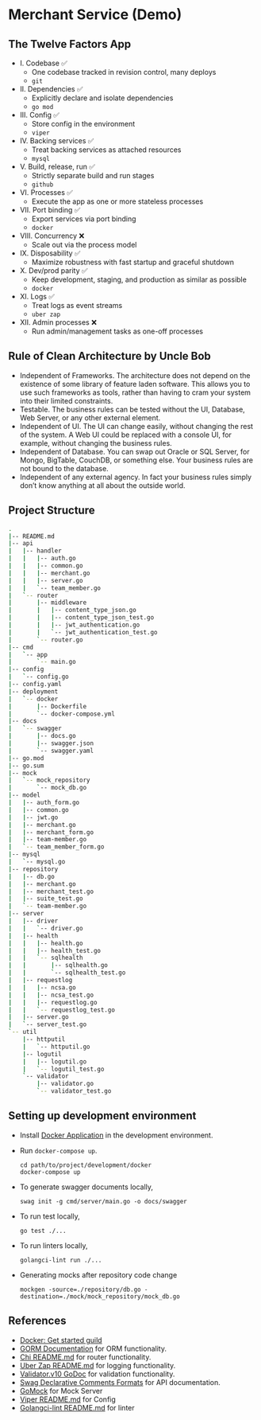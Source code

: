 # Merchant Service (Demo)

## The Twelve Factors App

- I. Codebase :white_check_mark:
    - One codebase tracked in revision control, many deploys
    - `git`
- II. Dependencies :white_check_mark:
    - Explicitly declare and isolate dependencies
    - `go mod`
- III. Config :white_check_mark:
    - Store config in the environment
    - `viper`
- IV. Backing services :white_check_mark:
    - Treat backing services as attached resources
    - `mysql`
- V. Build, release, run :white_check_mark:
    - Strictly separate build and run stages
    - `github`
- VI. Processes :white_check_mark:
    - Execute the app as one or more stateless processes
- VII. Port binding :white_check_mark:
    - Export services via port binding
    - `docker`
- VIII. Concurrency :x:
    - Scale out via the process model
- IX. Disposability :white_check_mark:
    - Maximize robustness with fast startup and graceful shutdown
- X. Dev/prod parity :white_check_mark:
    - Keep development, staging, and production as similar as possible
    - `docker`
- XI. Logs :white_check_mark:
    - Treat logs as event streams
    - `uber zap`
- XII. Admin processes :x:
    - Run admin/management tasks as one-off processes

## Rule of Clean Architecture by Uncle Bob
- Independent of Frameworks. The architecture does not depend on the existence of some library of feature laden software. This allows you to use such frameworks as tools, rather than having to cram your system into their limited constraints.
- Testable. The business rules can be tested without the UI, Database, Web Server, or any other external element.
- Independent of UI. The UI can change easily, without changing the rest of the system. A Web UI could be replaced with a console UI, for example, without changing the business rules.
- Independent of Database. You can swap out Oracle or SQL Server, for Mongo, BigTable, CouchDB, or something else. Your business rules are not bound to the database.
- Independent of any external agency. In fact your business rules simply don’t know anything at all about the outside world.

## Project Structure
```bash
.
|-- README.md
|-- api
|   |-- handler
|   |   |-- auth.go
|   |   |-- common.go
|   |   |-- merchant.go
|   |   |-- server.go
|   |   `-- team_member.go
|   `-- router
|       |-- middleware
|       |   |-- content_type_json.go
|       |   |-- content_type_json_test.go
|       |   |-- jwt_authentication.go
|       |   `-- jwt_authentication_test.go
|       `-- router.go
|-- cmd
|   `-- app
|       `-- main.go
|-- config
|   `-- config.go
|-- config.yaml
|-- deployment
|   `-- docker
|       |-- Dockerfile
|       `-- docker-compose.yml
|-- docs
|   `-- swagger
|       |-- docs.go
|       |-- swagger.json
|       `-- swagger.yaml
|-- go.mod
|-- go.sum
|-- mock
|   `-- mock_repository
|       `-- mock_db.go
|-- model
|   |-- auth_form.go
|   |-- common.go
|   |-- jwt.go
|   |-- merchant.go
|   |-- merchant_form.go
|   |-- team-member.go
|   `-- team_member_form.go
|-- mysql
|   `-- mysql.go
|-- repository
|   |-- db.go
|   |-- merchant.go
|   |-- merchant_test.go
|   |-- suite_test.go
|   `-- team-member.go
|-- server
|   |-- driver
|   |   `-- driver.go
|   |-- health
|   |   |-- health.go
|   |   |-- health_test.go
|   |   `-- sqlhealth
|   |       |-- sqlhealth.go
|   |       `-- sqlhealth_test.go
|   |-- requestlog
|   |   |-- ncsa.go
|   |   |-- ncsa_test.go
|   |   |-- requestlog.go
|   |   `-- requestlog_test.go
|   |-- server.go
|   `-- server_test.go
`-- util
    |-- httputil
    |   `-- httputil.go
    |-- logutil
    |   |-- logutil.go
    |   `-- logutil_test.go
    `-- validator
        |-- validator.go
        `-- validator_test.go
```

## Setting up development environment
- Install [Docker Application](https://www.docker.com/products/docker-desktop) in the development environment.

- Run `docker-compose up`.
    ```
    cd path/to/project/development/docker
    docker-compose up
    ```
- To generate swagger documents locally,
  ```
  swag init -g cmd/server/main.go -o docs/swagger
  ```
- To run test locally,
  ```
  go test ./...
  ```
- To run linters locally,
  ```
  golangci-lint run ./...
  ```
- Generating mocks after repository code change
    ```
    mockgen -source=./repository/db.go -destination=./mock/mock_repository/mock_db.go
    ```
  
## References
- [Docker: Get started guild](https://docs.docker.com/get-started/)
- [GORM Documentation](http://gorm.io/docs/) for ORM functionality.
- [Chi README.md](https://github.com/go-chi/chi/blob/master/README.md) for router functionality.
- [Uber Zap README.md](https://github.com/uber-go/zap/blob/master/README.md) for logging functionality.
- [Validator.v10 GoDoc](https://github.com/go-playground/validator/v10) for validation functionality.
- [Swag Declarative Comments Formats](https://github.com/swaggo/swag#declarative-comments-format) for API documentation.
- [GoMock](https://github.com/golang/mock) for Mock Server
- [Viper README.md](https://github.com/spf13/viper/blob/master/README.md) for Config
- [Golangci-lint README.md](https://github.com/golangci/golangci-lint/blob/master/README.md) for linter